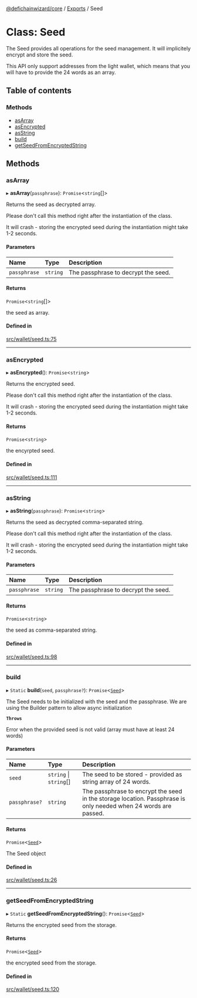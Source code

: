 [@defichainwizard/core](../README.md) / [Exports](../modules.md) / Seed

# Class: Seed

The Seed provides all operations for the seed management. It will implicitely encrypt and store the seed.

This API only support addresses from the light wallet, which means that you will have to provide the 24 words as an array.

## Table of contents

### Methods

- [asArray](Seed.md#asarray)
- [asEncrypted](Seed.md#asencrypted)
- [asString](Seed.md#asstring)
- [build](Seed.md#build)
- [getSeedFromEncryptedString](Seed.md#getseedfromencryptedstring)

## Methods

### asArray

▸ **asArray**(`passphrase`): `Promise`<`string`[]\>

Returns the seed as decrypted array.

Please don't call this method right after the instantiation of the class.

It will crash - storing the encrypted seed during the instantiation might take 1-2 seconds.

#### Parameters

| Name | Type | Description |
| :------ | :------ | :------ |
| `passphrase` | `string` | The passphrase to decrypt the seed. |

#### Returns

`Promise`<`string`[]\>

the seed as array.

#### Defined in

[src/wallet/seed.ts:75](https://github.com/DeFiChain-Wizard/core-library-frontend/blob/e8b7cc3/src/wallet/seed.ts#L75)

___

### asEncrypted

▸ **asEncrypted**(): `Promise`<`string`\>

Returns the encrypted seed.

Please don't call this method right after the instantiation of the class.

It will crash - storing the encrypted seed during the instantiation might take 1-2 seconds.

#### Returns

`Promise`<`string`\>

the encyrpted seed.

#### Defined in

[src/wallet/seed.ts:111](https://github.com/DeFiChain-Wizard/core-library-frontend/blob/e8b7cc3/src/wallet/seed.ts#L111)

___

### asString

▸ **asString**(`passphrase`): `Promise`<`string`\>

Returns the seed as decrypted comma-separated string.

Please don't call this method right after the instantiation of the class.

It will crash - storing the encrypted seed during the instantiation might take 1-2 seconds.

#### Parameters

| Name | Type | Description |
| :------ | :------ | :------ |
| `passphrase` | `string` | The passphrase to decrypt the seed. |

#### Returns

`Promise`<`string`\>

the seed as comma-separated string.

#### Defined in

[src/wallet/seed.ts:98](https://github.com/DeFiChain-Wizard/core-library-frontend/blob/e8b7cc3/src/wallet/seed.ts#L98)

___

### build

▸ `Static` **build**(`seed`, `passphrase?`): `Promise`<[`Seed`](Seed.md)\>

The Seed needs to be initialized with the seed and the passphrase.
We are using the Builder pattern to allow async initialization

**`Throws`**

Error when the provided seed is not valid (array must have at least 24 words)

#### Parameters

| Name | Type | Description |
| :------ | :------ | :------ |
| `seed` | `string` \| `string`[] | The seed to be stored - provided as string array of 24 words. |
| `passphrase?` | `string` | The passphrase to encrypt the seed in the storage location. Passphrase is only needed when 24 words are passed. |

#### Returns

`Promise`<[`Seed`](Seed.md)\>

The Seed object

#### Defined in

[src/wallet/seed.ts:26](https://github.com/DeFiChain-Wizard/core-library-frontend/blob/e8b7cc3/src/wallet/seed.ts#L26)

___

### getSeedFromEncryptedString

▸ `Static` **getSeedFromEncryptedString**(): `Promise`<[`Seed`](Seed.md)\>

Returns the encrypted seed from the storage.

#### Returns

`Promise`<[`Seed`](Seed.md)\>

the encrypted seed from the storage.

#### Defined in

[src/wallet/seed.ts:120](https://github.com/DeFiChain-Wizard/core-library-frontend/blob/e8b7cc3/src/wallet/seed.ts#L120)
